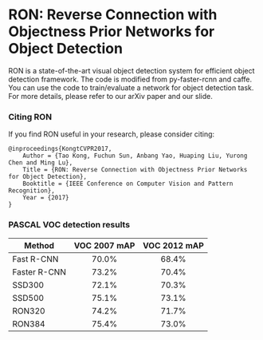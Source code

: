 # RON: Reverse Connection with Objectness Prior Networks for Object Detection
RON is a state-of-the-art visual object detection system for efficient object detection framework. The code is modified from py-faster-rcnn and caffe. You can use the code to train/evaluate a network for object detection task. For more details, please refer to our arXiv paper and our slide.

### Citing RON

If you find RON useful in your research, please consider citing:

    @inproceedings{KongtCVPR2017,
        Author = {Tao Kong, Fuchun Sun, Anbang Yao, Huaping Liu, Yurong Chen and Ming Lu},
        Title = {RON: Reverse Connection with Objectness Prior Networks for Object Detection},
        Booktitle = {IEEE Conference on Computer Vision and Pattern Recognition},
        Year = {2017}
    }
    

### PASCAL VOC detection results

Method         | VOC 2007 mAP | VOC 2012 mAP 
-------------- |:------------:|:------------:
Fast R-CNN     |   70.0%      |   68.4%        
Faster R-CNN   |   73.2%      |   70.4%        
SSD300         |   72.1%      |   70.3%
SSD500         |   75.1%      |   73.1%
RON320         |   74.2%      |   71.7%        
RON384         |   75.4%      |   73.0%        

